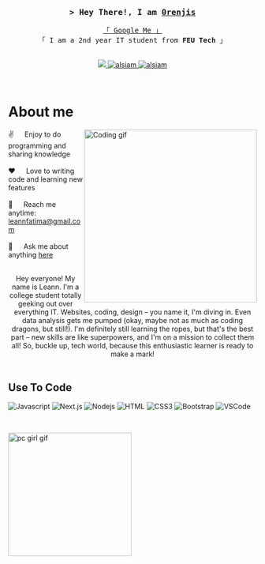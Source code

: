 <!--
<h2 align="center">
  Welcome to 0renjis World!
  <img src="https://media.giphy.com/media/hvRJCLFzcasrR4ia7z/giphy.gif" width="28">
</h2>
-->

<!--
<p align="center">
  <a href="https://github.com/alsiam"><img src="https://readme-typing-svg.herokuapp.com/?lines=Self%20Taught%20Programmer;Front%20End%20Developer;1.5%2B%20years%20of%20coding%20experience;Always%20learning%20new%20things&center=true&width=380&height=45"></a>
</p>

 -->

<!-- Intro  -->
<h3 align="center">
        <samp>&gt; Hey There!, I am
                <b><a target="_blank" href="https://alsiam.com">0renjis</a></b>
        </samp>
</h3>


<p align="center"> 
  <samp>
    <a href="https://edith.feutech.edu.ph/briefcase/profile/leanngallego">「 Google Me 」</a>
    <br>
    「 I am a 2nd year IT student from <b>FEU Tech</b> 」
    <br>
    <br>
  </samp>
</p>

<p align="center">
 <a href="https://twitter.com/0renjis" target="_blank">
  <img src="https://img.shields.io/badge/Twitter-1DA1F2?style=for-the-badge&logo=twitter&logoColor=white" />
 </a>
 <a href="https://instagram.com/0renjis" target="_blank">
  <img src="https://img.shields.io/badge/Instagram-fe4164?style=for-the-badge&logo=instagram&logoColor=white" alt="alsiam" />
 </a> 
 <a href="https://facebook.com/0renjis" target="_blank">
  <img src="https://img.shields.io/badge/Facebook-20BEFF?&style=for-the-badge&logo=facebook&logoColor=white" alt="alsiam"  />
  </a> 
</p>
<br />

<!-- About Section -->
 # About me
 
<p>
 <img align="right" width="350" src="/assets/programmer.gif" alt="Coding gif" />
  
 ✌️ &emsp; Enjoy to do programming and sharing knowledge <br/><br/>
 ❤️ &emsp; Love to writing code and learning new features<br/><br/>
 📧 &emsp; Reach me anytime: leannfatima@gmail.com<br/><br/>
 💬 &emsp; Ask me about anything [here](https://messenger.com/0renjis)

</p>

<p align="center"> 
    <br>
     Hey everyone! My name is Leann. I'm a college student totally geeking out over everything IT. Websites, coding, design – you name it, I'm diving in. Even data analysis gets me pumped (okay, maybe not as much as coding dragons, but still!). I'm definitely still learning the ropes, but that's the best part – new skills are like superpowers, and I'm on a mission to collect them all! So, buckle up, tech world, because this enthusiastic learner is ready to make a mark!
    <br>
    <br>
  </samp>
</p>

## Use To Code

![Javascript](https://img.shields.io/badge/Javascript-F0DB4F?style=for-the-badge&labelColor=black&logo=javascript&logoColor=F0DB4F)
![Next.js](https://img.shields.io/badge/next.js-000000?style=for-the-badge&logo=nextdotjs&logoColor=white)
![Nodejs](https://img.shields.io/badge/Nodejs-3C873A?style=for-the-badge&labelColor=black&logo=node.js&logoColor=3C873A)
![HTML](https://img.shields.io/badge/HTML5-E34F26?style=for-the-badge&logo=html5&logoColor=white)
![CSS3](https://img.shields.io/badge/CSS3-1572B6?style=for-the-badge&logo=css3&logoColor=white)
![Bootstrap](https://img.shields.io/badge/Bootstrap-563D7C?style=for-the-badge&logo=bootstrap&logoColor=white)
![VSCode](https://img.shields.io/badge/Visual_Studio-0078d7?style=for-the-badge&logo=visual%20studio&logoColor=white)


<br/>

<p>
<img align="middle" width="250" src="https://github.com/0renjis/0renjis/blob/main/pcgirl.gif" alt="pc girl gif" />
</p>

